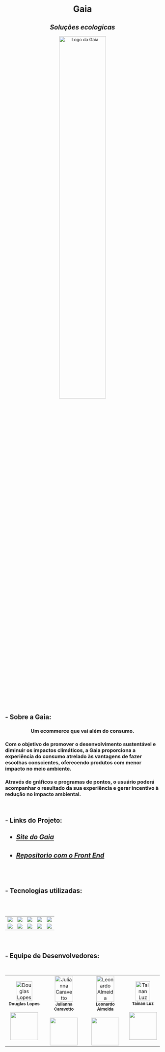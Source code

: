 <h1 align="center">
    Gaia
</h1>
<h2 align="center"><i>Soluções ecologicas</i></h2>

<p align="center">
    <img align="center" src="https://cdn.discordapp.com/attachments/892048100582109274/898737626750783498/logo_gaia.png"
        style="width: 55%;" alt="Logo da Gaia">
</p>

<br>

<h2>- Sobre a Gaia:</h2>
<h3 align="center">Um ecommerce que vai além do consumo.</h3>

<h3>Com o objetivo de promover o desenvolvimento sustentável e diminuir os impactos climáticos,
    a Gaia proporciona a experiência do consumo atrelado às vantagens de fazer escolhas conscientes,
    oferecendo produtos com menor impacto no meio ambiente.
</h3>

<h3>Através de gráficos e programas de pontos, o usuário poderá acompanhar
    o resultado da sua experiência e gerar incentivo à redução no impacto
    ambiental.
</h3>

<br>

<h2>- Links do Projeto:<h2>

- <h5> <a href="https://projetogaia.netlify.app/home" target="_blank">Site do Gaia</a></h5>

- <h5> <a href="https://github.com/tainanluz/ProjetoGaia" target="_blank">Repositorio com o Front End</a></h5>

<br>

<h2>- Tecnologias utilizadas: <h2>

<br>

<table align="center" style=" width: 80%">
    <tr>
      <td align="center">
      <img src="https://img.shields.io/badge/Java-5B4638?style=for-the-badge&logo=java&logoColor=white">
      <td align="center">
      <img src="https://img.shields.io/badge/Spring_Boot-F2F4F9?style=for-the-badge&logo=spring-boot">
      <td align="center">
      <img src="https://img.shields.io/badge/MySQL-00000F?style=for-the-badge&logo=mysql&logoColor=white">
      <td align="center">
      <img src="https://img.shields.io/badge/PostgreSQL-316192?style=for-the-badge&logo=postgresql&logoColor=whit">
      <td align="center">
      <img src="https://img.shields.io/badge/Heroku-430098?style=for-the-badge&logo=heroku&logoColor=white">
    <tr>
        <td align="center">
        <img src="https://img.shields.io/badge/Angular-DD0031?style=for-the-badge&logo=angular&logoColor=white">
        <td align="center">
        <img src="https://img.shields.io/badge/HTML5-E34F26?style=for-the-badge&logo=html5&logoColor=white">
        <td align="center">
        <img src="https://img.shields.io/badge/CSS3-1572B6?style=for-the-badge&logo=css3&logoColor=white">
        <td align="center">
        <img src="https://img.shields.io/badge/TypeScript-007ACC?style=for-the-badge&logo=typescript&logoColor=white">
        <td align="center">
        <img src="https://img.shields.io/badge/JavaScript-323330?style=for-the-badge&logo=javascript&logoColor=F7DF1E">
    </tr>
</table>

<br>


<h2>- Equipe de Desenvolvedores: </h2>

<br>

<table>
  <tr>
  <td align="center"><img style="width: 70%" 
  src="https://cdn.discordapp.com/attachments/892048100582109274/892829487971061780/Doug4k_Circle.png"
   alt="Douglas Lopes"/><br /><sub style="font-size: 14px"><b>Douglas Lopes</b></sub><br /> 
  <a href="https://www.linkedin.com/in/douglas-lpsouza/" alt="Linkedin">
  <br>
<img src="https://img.shields.io/badge/-Linkedin-1C1C1C?style=for-the-badge&logo=Linkedin&logoColor=00FFFF&link=https://www.linkedin.com/in/douglas-lpsouza/" style= "width:90px;"/>
  </a>


  <td align="center"><img style="width: 70%"
  src="https://cdn.discordapp.com/attachments/892048100582109274/892795187502383155/Ju_circle.png" 
  alt="Julianna Caravetto"/><br /><sub><b>Julianna Caravetto</b></sub></a><br /> 
  <a href="https://www.linkedin.com/in/julianna-caravetto/" alt="Linkedin">
  <br>
<img src="https://img.shields.io/badge/-Linkedin-1C1C1C?style=for-the-badge&logo=Linkedin&logoColor=00FFFF&link=https://www.linkedin.com/in/julianna-caravetto/"  style= "width:90px;"/>
  </a>

  <td align="center"><img style="width: 70%"
  src="https://cdn.discordapp.com/attachments/892048100582109274/892795189603749928/Leo_circle.png" 
  alt="Leonardo Almeida"/><br /><sub><b>Leonardo Almeida</b></sub></a><br />
  <a href="https://www.linkedin.com/in/leo-nardow/" alt="Linkedin">
  <br>
<img src="https://img.shields.io/badge/-Linkedin-1C1C1C?style=for-the-badge&logo=Linkedin&logoColor=00FFFF&link=https://www.linkedin.com/in/leo-nardow/" style= "width:90px;"/>
  </a>
 
  <td align="center"><img style="width: 70%"
  src="https://cdn.discordapp.com/attachments/892048100582109274/892795193387008000/Tai_circle.png"  alt="Tainan Luz"/><br /><sub><b>Tainan Luz</b></sub></a><br />
   <a href="https://www.linkedin.com/in/tainan-luz-442694218/" alt="Linkedin">
  <br>
  <img src="https://img.shields.io/badge/-Linkedin-1C1C1C?style=for-the-badge&logo=Linkedin&logoColor=00FFFF&link=https://www.linkedin.com/in/tainan-luz-442694218/"  style= "width:90px;"/>
  </a>
  </tr>
</table>

